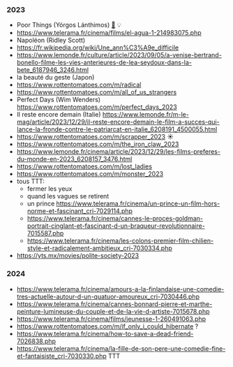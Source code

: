 ### 2023

* Poor Things (Yórgos Lánthimos) [🍅](https://www.rottentomatoes.com/m/poor_things) <span title="❝ The unthinkable happened to the last film Yorgos Lanthimos directed: it became a hit. The highly eccentric and challenging moviemaker went from years in the indie film trenches to something sellable with 2018’s “The Favourite,” which didn’t dilute his love of mischief and the macabre. He connected with viewers in a new way, giving his career a marketplace and financial boost, and Lanthimos chooses to cash in with “Poor Things”. ❞">💡</span>
* https://www.telerama.fr/cinema/films/el-agua-1-214983075.php
* Napoléon (Ridley Scott)
* https://fr.wikipedia.org/wiki/Une_ann%C3%A9e_difficile
* https://www.lemonde.fr/culture/article/2023/09/05/a-venise-bertrand-bonello-filme-les-vies-anterieures-de-lea-seydoux-dans-la-bete_6187946_3246.html
* la beauté du geste (Japon)
* https://www.rottentomatoes.com/m/radical
* https://www.rottentomatoes.com/m/all_of_us_strangers
* Perfect Days (Wim Wenders) https://www.rottentomatoes.com/m/perfect_days_2023
* Il reste encore demain (Italie) https://www.lemonde.fr/m-le-mag/article/2023/12/29/il-reste-encore-demain-le-film-a-succes-qui-lance-la-fronde-contre-le-patriarcat-en-italie_6208191_4500055.html
* https://www.rottentomatoes.com/m/scrapper_2023 ☀️
* https://www.rottentomatoes.com/m/the_iron_claw_2023
* https://www.lemonde.fr/cinema/article/2023/12/29/les-films-preferes-du-monde-en-2023_6208157_3476.html
* https://www.rottentomatoes.com/m/lost_ladies
* https://www.rottentomatoes.com/m/monster_2023
* tous TTT:
    * fermer les yeux
    * quand les vagues se retirent
    * un prince https://www.telerama.fr/cinema/un-prince-un-film-hors-norme-et-fascinant_cri-7029114.php
    * https://www.telerama.fr/cinema/cannes-le-proces-goldman-portrait-cinglant-et-fascinant-d-un-braqueur-revolutionnaire-7015587.php
    * https://www.telerama.fr/cinema/les-colons-premier-film-chilien-style-et-radicalement-ambitieux_cri-7030334.php
* https://yts.mx/movies/polite-society-2023


### 2024

* https://www.telerama.fr/cinema/amours-a-la-finlandaise-une-comedie-tres-actuelle-autour-d-un-quatuor-amoureux_cri-7030446.php
* https://www.telerama.fr/cinema/cannes-bonnard-pierre-et-marthe-peinture-lumineuse-du-couple-et-de-la-vie-d-artiste-7015678.php
* https://www.telerama.fr/cinema/films/jeunesse-1-260491063.php
* https://www.rottentomatoes.com/m/if_only_i_could_hibernate ?
* https://www.telerama.fr/cinema/how-to-save-a-dead-friend-7026838.php
* https://www.telerama.fr/cinema/la-fille-de-son-pere-une-comedie-fine-et-fantaisiste_cri-7030330.php TTT

